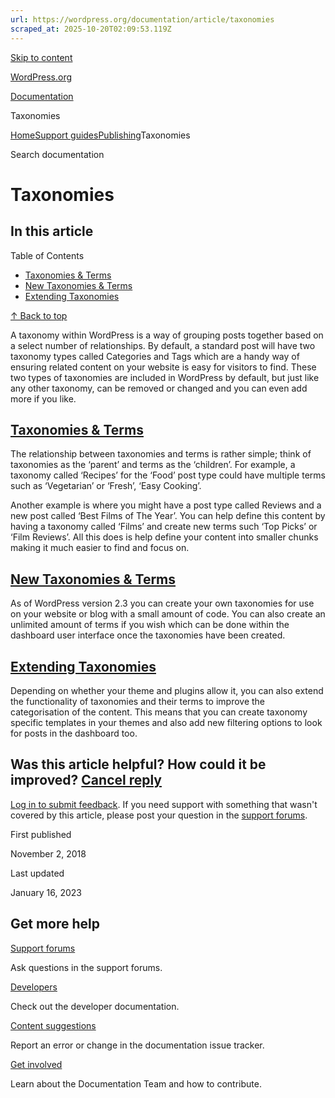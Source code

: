 ```yaml
---
url: https://wordpress.org/documentation/article/taxonomies
scraped_at: 2025-10-20T02:09:53.119Z
---
```


[Skip to content](https://wordpress.org/documentation/article/taxonomies/#wp--skip-link--target)

[WordPress.org](https://wordpress.org/)

[Documentation](https://wordpress.org/documentation)

Taxonomies

[Home](https://wordpress.org/documentation)[Support guides](https://wordpress.org/documentation/support-guides/)[Publishing](https://wordpress.org/documentation/category/publishing/)Taxonomies

Search documentation

# Taxonomies

## In this article

Table of Contents

- [Taxonomies & Terms](https://wordpress.org/documentation/article/taxonomies/#taxonomies-terms)
- [New Taxonomies & Terms](https://wordpress.org/documentation/article/taxonomies/#new-taxonomies-terms)
- [Extending Taxonomies](https://wordpress.org/documentation/article/taxonomies/#extending-taxonomies)

[↑ Back to top](https://wordpress.org/documentation/article/taxonomies/#wp--skip-link--target)

A taxonomy within WordPress is a way of grouping posts together based on a select number of relationships. By default, a standard post will have two taxonomy types called Categories and Tags which are a handy way of ensuring related content on your website is easy for visitors to find. These two types of taxonomies are included in WordPress by default, but just like any other taxonomy, can be removed or changed and you can even add more if you like.

## [Taxonomies & Terms](https://wordpress.org/documentation/article/taxonomies/\#taxonomies-terms)

The relationship between taxonomies and terms is rather simple; think of taxonomies as the ‘parent’ and terms as the ‘children’. For example, a taxonomy called ‘Recipes’ for the ‘Food’ post type could have multiple terms such as ‘Vegetarian’ or ‘Fresh’, ‘Easy Cooking’.

Another example is where you might have a post type called Reviews and a new post called ‘Best Films of The Year’. You can help define this content by having a taxonomy called ‘Films’ and create new terms such ‘Top Picks’ or ‘Film Reviews’. All this does is help define your content into smaller chunks making it much easier to find and focus on.

## [New Taxonomies & Terms](https://wordpress.org/documentation/article/taxonomies/\#new-taxonomies-terms)

As of WordPress version 2.3 you can create your own taxonomies for use on your website or blog with a small amount of code. You can also create an unlimited amount of terms if you wish which can be done within the dashboard user interface once the taxonomies have been created.

## [Extending Taxonomies](https://wordpress.org/documentation/article/taxonomies/\#extending-taxonomies)

Depending on whether your theme and plugins allow it, you can also extend the functionality of taxonomies and their terms to improve the categorisation of the content. This means that you can create taxonomy specific templates in your themes and also add new filtering options to look for posts in the dashboard too.

## Was this article helpful? How could it be improved? [Cancel reply](https://wordpress.org/documentation/article/taxonomies/\#respond)

[Log in to submit feedback](https://login.wordpress.org/?redirect_to=https%3A%2F%2Fwordpress.org%2Fdocumentation%2Farticle%2Ftaxonomies%2F&locale=en_US). If you need support with something that wasn't covered by this article, please post your question in the [support forums](https://wordpress.org/support/forums/).

First published

November 2, 2018

Last updated

January 16, 2023

## Get more help

[Support forums](https://wordpress.org/support/forums/)

Ask questions in the support forums.

[Developers](https://developer.wordpress.org/)

Check out the developer documentation.

[Content suggestions](https://github.com/WordPress/Documentation-Issue-Tracker/issues)

Report an error or change in the documentation issue tracker.

[Get involved](https://make.wordpress.org/docs/)

Learn about the Documentation Team and how to contribute.